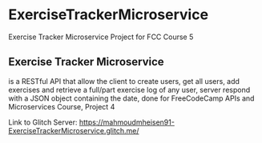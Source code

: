 # ExerciseTrackerMicroservice

Exercise Tracker Microservice Project for FCC Course 5

## Exercise Tracker Microservice

is a RESTful API that allow the client to create users, get all users, add
exercises and retrieve a full/part exercise log of any user, server
respond with a JSON object containing the date, done for FreeCodeCamp APIs
and Microservices Course, Project 4

Link to Glitch Server:
https://mahmoudmheisen91-ExerciseTrackerMicroservice.glitch.me/
